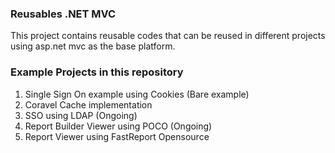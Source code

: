 ### Reusables .NET MVC
This project contains reusable codes that can be reused in different projects using asp.net mvc as the base platform. 
     
### Example Projects in this repository 
1. Single Sign On example using Cookies (Bare example)
2. Coravel Cache implementation
3. SSO using LDAP (Ongoing)
4. Report Builder Viewer using POCO (Ongoing)
5. Report Viewer using FastReport Opensource
